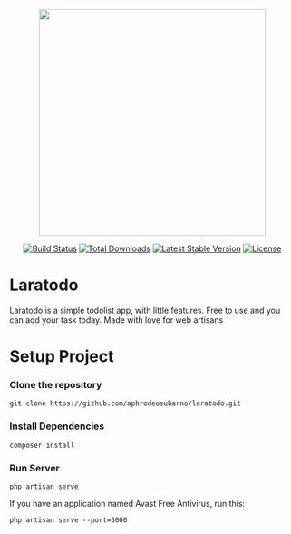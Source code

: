 <p align="center"><a href="https://laravel.com" target="_blank"><img src="https://raw.githubusercontent.com/laravel/art/master/logo-lockup/5%20SVG/2%20CMYK/1%20Full%20Color/laravel-logolockup-cmyk-red.svg" width="400"></a></p>

<p align="center">
<a href="https://travis-ci.org/laravel/framework"><img src="https://travis-ci.org/laravel/framework.svg" alt="Build Status"></a>
<a href="https://packagist.org/packages/laravel/framework"><img src="https://img.shields.io/packagist/dt/laravel/framework" alt="Total Downloads"></a>
<a href="https://packagist.org/packages/laravel/framework"><img src="https://img.shields.io/packagist/v/laravel/framework" alt="Latest Stable Version"></a>
<a href="https://packagist.org/packages/laravel/framework"><img src="https://img.shields.io/packagist/l/laravel/framework" alt="License"></a>
</p>

# Laratodo

Laratodo is a simple todolist app, with little features. Free to use and you can add your task today. Made with love for web artisans

# Setup Project

### Clone the repository

```
git clone https://github.com/aphrodeosubarno/laratodo.git
```

### Install Dependencies

```
composer install
```

### Run Server

```
php artisan serve
```

If you have an application named Avast Free Antivirus, run this:

```
php artisan serve --port=3000
```
